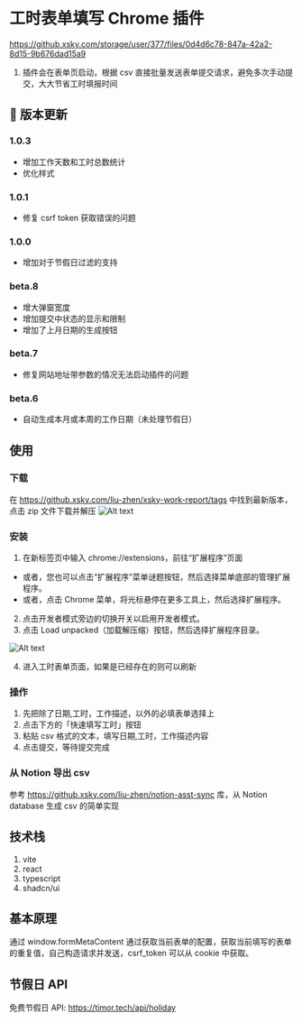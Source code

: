 # 工时表单填写 Chrome 插件

https://github.xsky.com/storage/user/377/files/0d4d6c78-847a-42a2-8d15-9b676dad15a9

1. 插件会在表单页启动，根据 csv 直接批量发送表单提交请求，避免多次手动提交，大大节省工时填报时间

## 🦋 版本更新

### 1.0.3

- 增加工作天数和工时总数统计
- 优化样式

### 1.0.1

- 修复 csrf token 获取错误的问题

### 1.0.0

- 增加对于节假日过滤的支持

### beta.8

- 增大弹窗宽度
- 增加提交中状态的显示和限制
- 增加了上月日期的生成按钮

### beta.7

- 修复网站地址带参数的情况无法启动插件的问题

### beta.6

- 自动生成本月或本周的工作日期（未处理节假日）

## 使用

### 下载

在 https://github.xsky.com/liu-zhen/xsky-work-report/tags 中找到最新版本，点击 zip 文件下载并解压
![Alt text](image-1.png)

### 安装

1. 在新标签页中输入 chrome://extensions，前往“扩展程序”页面

- 或者，您也可以点击“扩展程序”菜单谜题按钮，然后选择菜单底部的管理扩展程序。
- 或者，点击 Chrome 菜单，将光标悬停在更多工具上，然后选择扩展程序。

2. 点击开发者模式旁边的切换开关以启用开发者模式。
3. 点击 Load unpacked（加载解压缩）按钮，然后选择扩展程序目录。

![Alt text](image.png)

4. 进入工时表单页面，如果是已经存在的则可以刷新

### 操作

1. 先把除了日期,工时，工作描述，以外的必填表单选择上
2. 点击下方的「快速填写工时」按钮
3. 粘贴 csv 格式的文本，填写日期,工时，工作描述内容
4. 点击提交，等待提交完成

### 从 Notion 导出 csv

参考 https://github.xsky.com/liu-zhen/notion-asst-sync 库，从 Notion database 生成 csv 的简单实现

## 技术栈

1. vite
2. react
3. typescript
4. shadcn/ui

## 基本原理

通过 window.formMetaContent 通过获取当前表单的配置，获取当前填写的表单的重复值，自己构造请求并发送，csrf_token 可以从 cookie 中获取。

## 节假日 API

免费节假日 API: https://timor.tech/api/holiday
